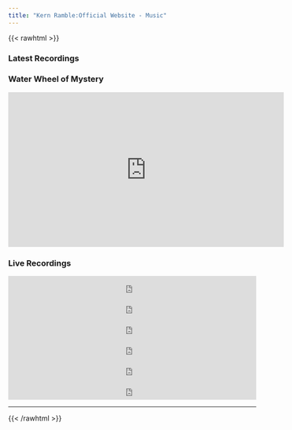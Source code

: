 ```yaml
---
title: "Kern Ramble:Official Website - Music"
---
```

<script type="application/ld+json">
{
  "@context": "http://schema.org",
  "@type": "MusicGroup",
  "url": "http://www.kernramble.com"
}
</script>

{{< rawhtml >}}
<div class="flex flex-col md:flex-row">
  <div class="flex-none md:flex-1 w-100">
   <h3 id="sample" class="pb-6">Latest Recordings</h3>

  <h3><span itemprop="name">Water Wheel of Mystery</span></h3>
  <iframe width="560" height="315" src="https://www.youtube.com/embed/videoseries?list=OLAK5uy_lzURR0xy074cL7UZUx1I_pulf7X0o6i1w&si=Tdoubd37imfv54mg"
 frameborder="0" allowfullscreen></iframe>

  <h3 id="sample" class="pb-6">Live Recordings</h3>

<iframe style="border: 0; width: 100%; height: 42px;" src="https://bandcamp.com/EmbeddedPlayer/album=3977509073/size=small/bgcol=ffffff/linkcol=0687f5/track=1820893042/transparent=true/" seamless><a href="https://kernramble.bandcamp.com/album/2024-live-recordings">2024 - Live Recordings by Kern Ramble</a></iframe>
<br/>

<iframe style="border: 0; width: 100%; height: 42px;" src="https://bandcamp.com/EmbeddedPlayer/album=3977509073/size=small/bgcol=ffffff/linkcol=0687f5/track=134391107/transparent=true/" seamless><a href="https://kernramble.bandcamp.com/album/2024-live-recordings">2024 - Live Recordings by Kern Ramble</a></iframe>
<br/>

<iframe style="border: 0; width: 100%; height: 42px;" src="https://bandcamp.com/EmbeddedPlayer/album=3977509073/size=small/bgcol=ffffff/linkcol=0687f5/track=2960207259/transparent=true/" seamless><a href="https://kernramble.bandcamp.com/album/2024-live-recordings">2024 - Live Recordings by Kern Ramble</a></iframe>
<br/>
<iframe style="border: 0; width: 100%; height: 42px;" src="https://bandcamp.com/EmbeddedPlayer/album=3977509073/size=small/bgcol=ffffff/linkcol=0687f5/track=3796125035/transparent=true/" seamless><a href="https://kernramble.bandcamp.com/album/2024-live-recordings">2024 - Live Recordings by Kern Ramble</a></iframe>
<br/>
<iframe style="border: 0; width: 100%; height: 42px;" src="https://bandcamp.com/EmbeddedPlayer/album=3977509073/size=small/bgcol=ffffff/linkcol=0687f5/track=3423731549/transparent=true/" seamless><a href="https://kernramble.bandcamp.com/album/2024-live-recordings">2024 - Live Recordings by Kern Ramble</a></iframe>
</br>
<iframe style="border: 0; width: 100%; height: 42px;" src="https://bandcamp.com/EmbeddedPlayer/album=3977509073/size=small/bgcol=ffffff/linkcol=0687f5/track=909738383/transparent=true/" seamless><a href="https://kernramble.bandcamp.com/album/2024-live-recordings">2024 - Live Recordings by Kern Ramble</a></iframe>
<br/>

</div>

<hr/>

{{< /rawhtml >}}
